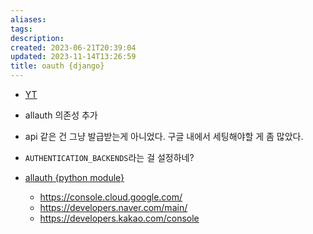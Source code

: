 ```yaml
---
aliases: 
tags: 
description:
created: 2023-06-21T20:39:04
updated: 2023-11-14T13:26:59
title: oauth {django}
---
```

- [YT](https://www.youtube.com/watch?v=Gk9tsLHMMsM&list=WL&index=1&t=812s)
- allauth 의존성 추가
- api 같은 건 그냥 발급받는게 아니었다. 구글 내에서 세팅해야할 게 좀 많았다.
- `AUTHENTICATION_BACKENDS`라는 걸 설정하네? 

- [allauth {python module}](https://django-allauth.readthedocs.io/en/latest/providers.html#naver)
	- <https://console.cloud.google.com/>
	- <https://developers.naver.com/main/>
	- <https://developers.kakao.com/console>
